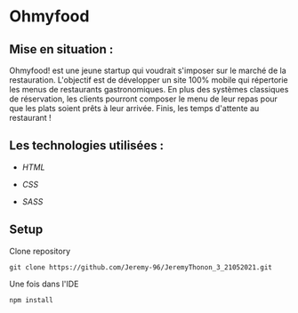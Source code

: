 # Ohmyfood

## Mise en situation :

Ohmyfood! est une jeune startup qui voudrait s'imposer sur le marché de la restauration. L'objectif est de développer un site 100% mobile qui répertorie les menus de restaurants gastronomiques. En plus des systèmes classiques de réservation, les clients pourront composer le menu de leur repas pour que les plats soient prêts à leur arrivée. Finis, les temps d'attente au restaurant !

## Les technologies utilisées :

- *HTML*

- *CSS*

- *SASS*

## Setup

Clone repository

```
git clone https://github.com/Jeremy-96/JeremyThonon_3_21052021.git
```

Une fois dans l'IDE

```
npm install
```
